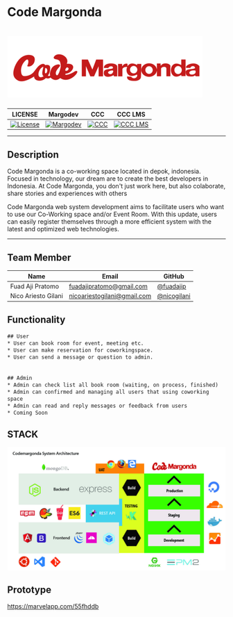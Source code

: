 # Code Margonda

# ![Codemargonda](client/src/assets/img/codemargonda-logo-small.png)

|LICENSE| Margodev | CCC | CCC LMS |
|-------|------|---------|----------|
|[![License](https://img.shields.io/github/license/mashape/apistatus.svg)](https://github.com/codemargonda-master/codemargonda-system/blob/master/LICENSE.md)| [![Margodev](https://img.shields.io/badge/margodev-not%20tested-red.svg)](https://github.com/codemargonda-master/margodev-system) | [![CCC](https://img.shields.io/badge/ccc-not%20tested-red.svg)](https://github.com/codemargonda-master/ccc-system) | [![CCC LMS](https://img.shields.io/badge/ccc--lms-not%20tested-red.svg)](https://github.com/codemargonda-master/ccc-lms) |
--------------------------------------------------

## Description

Code Margonda is a co-working space located in depok, indonesia. Focused in technology, our dream are to create the best developers in Indonesia. At Code Margonda, you don't just work here, but also colaborate, share stories and experiences with others

Code Margonda web system development aims to facilitate users who want to use our Co-Working space and/or Event Room. With this update, users can easily register themselves through a more efficient system with the latest and optimized web technologies.

--------------------------------------------------

## Team Member

| Name                  | Email                 | GitHub |
|-----------------------|-----------------------|--------|
| Fuad Aji Pratomo      | fuadajipratomo@gmail.com | [@fuadajip](https://github.com/fuadajip)
| Nico Ariesto Gilani       |  nicoariestogilani@gmail.com |[@nicogilani](https://github.com/nicogilani)



## Functionality

    ## User
    * User can book room for event, meeting etc.
    * User can make reservation for coworkingspace.
    * User can send a message or question to admin.
    

    ## Admin
    * Admin can check list all book room (waiting, on process, finished)
    * Admin can confirmed and managing all users that using coworking space
    * Admin can read and reply messages or feedback from users
    * Coming Soon

## STACK

![CodemargondaArchitecture](client/src/assets/img/StackCodeMargondaSystem.jpg)

## Prototype

https://marvelapp.com/55fhddb